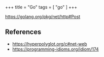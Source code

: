 +++
title = "Go"
tags = [ "go" ]
+++

<https://golang.org/pkg/net/http#Post>

## References

- <https://hyperpolyglot.org/c#net-web>
- <https://programming-idioms.org/idiom/174>
